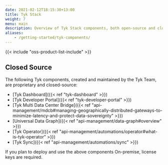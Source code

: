 ```yaml
--- 
date: 2021-02-12T18:15:30+13:00
title: Tyk Stack
weight: 7
menu: main
description: Overview of Tyk Stack components, both open-source and closed-source.
aliases:
    - /getting-started/tyk-components/
---
```


{{< include "oss-product-list-include" >}}

## Closed Source

The following Tyk components, created and maintained by the Tyk Team, are proprietary and closed-source:

* [Tyk Dashboard]({{< ref "tyk-dashboard" >}})
* [Tyk Developer Portal]({{< ref "tyk-developer-portal" >}})
* [Tyk Multi Data Center Bridge]({{< ref "api-management/mdcb#managing-geographically-distributed-gateways-to-minimize-latency-and-protect-data-sovereignty" >}})
* [Universal Data Graph]({{< ref "api-management/data-graph#overview" >}})
* [Tyk Operator]({{< ref "api-management/automations/operator#what-is-tyk-operator" >}})
* [Tyk Sync]({{< ref "api-management/automations/sync" >}})

If you plan to deploy and use the above components On-premise, license keys are required.
